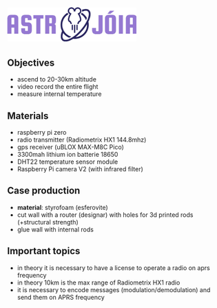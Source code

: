 # <img src="graphic_elements/astro_joia_logo_raster.jpg" alt="Alt Text" width="300">

## Objectives

* ascend to 20-30km altitude
* video record the entire flight
* measure internal temperature

## Materials

* raspberry pi zero
* radio transmitter (Radiometrix HX1 144.8mhz)
* gps receiver (uBLOX MAX-M8C Pico)
* 3300mah lithium ion batterie 18650
* DHT22 temperature sensor module
* Raspberry Pi camera V2 (with infrared filter)

## Case production

* **material**: styrofoam (esferovite)
* cut wall with a router (designar) with holes for 3d printed rods (+structural strength)
* glue wall with internal rods

## Important topics

* in theory it is necessary to have a license to operate a radio on aprs frequency 
* in theory 10km is the max range of Radiometrix HX1 radio
* it is necessary to encode messages (modulation/demodulation) and send them on APRS frequency
